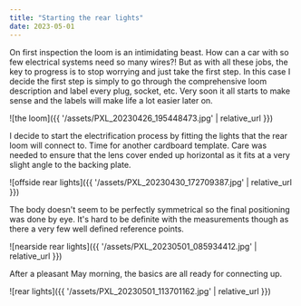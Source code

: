 ```yaml
---
title: "Starting the rear lights"
date: 2023-05-01
---
```


On first inspection the loom is an intimidating beast. How can a car with so few electrical systems need so many wires?! But as with all these jobs, the key to progress is to stop worrying and just take the first step. In this case I decide the first step is simply to go through the comprehensive loom description and label every plug, socket, etc. Very soon it all starts to make sense and the labels will make life a lot easier later on.

![the loom]({{ '/assets/PXL_20230426_195448473.jpg' | relative_url }})

I decide to start the electrification process by fitting the lights that the rear loom will connect to. Time for another cardboard template. Care was needed to ensure that the lens cover ended up horizontal as it fits at a very slight angle to the backing plate.

![offside rear lights]({{ '/assets/PXL_20230430_172709387.jpg' | relative_url }})

The body doesn't seem to be perfectly symmetrical so the final positioning was done by eye. It's hard to be definite with the measurements though as there a very few well defined reference points.

![nearside rear lights]({{ '/assets/PXL_20230501_085934412.jpg' | relative_url }})

After a pleasant May morning, the basics are all ready for connecting up.

![rear lights]({{ '/assets/PXL_20230501_113701162.jpg' | relative_url }})
